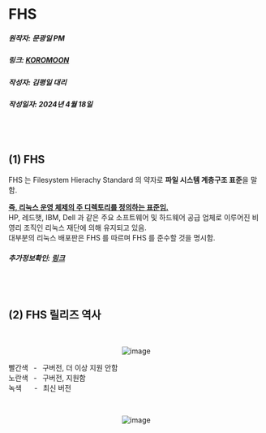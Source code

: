 # FHS
##### 원작자: 문광일 PM
##### 링크: [KOROMOON][koromoonlink]
[koromoonlink]: https://koromoon.blogspot.com/2018/02/blog-post_18.html "Go koromoon"
##### 작성자: 김평일 대리
##### 작성일자: 2024년 4월 18일

<br>
<br>

## (1) FHS

FHS 는 Filesystem Hierachy Standard 의 약자로 **파일 시스템 계층구조 표준**을 말함.<br>

<ins>**즉, 리눅스 운영 체제의 주 디렉토리를 정의하는 표준임.**</ins><br>
HP, 레드햇, IBM, Dell 과 같은 주요 소프트웨어 및 하드웨어 공급 업체로 이루어진 비영리 조직인 리눅스 재단에 의해 유지되고 있음.<br>
대부분의 리눅스 배포판은 FHS 를 따르며 FHS 를 준수할 것을 명시함.<br>
##### 추가정보확인: [링크][link]
[link]: http://refspecs.linuxfoundation.org/FHS_3.0/fhs-3.0.html "linukfoundation"

<br>
<br>

## (2) FHS 릴리즈 역사

</br><div align="center">![image](https://github.com/ICTIS-Cert-System-Project/ICTIS-Cert-System/assets/165347210/602a430b-e58e-4b95-859e-270477be0c57)</div>

빨간색&ensp; -&ensp; 구버전, 더 이상 지원 안함<br>
노란색&ensp; -&ensp; 구버전, 지원함<br>
녹색 &emsp;&ensp;-&ensp; 최신 버전<br>












</br><div align="center">![image](https://github.com/ICTIS-Cert-System-Project/ICTIS-Cert-System/assets/18510716/47c1d2a2-481d-4c1d-81c0-2524b4b69a07)</div>
